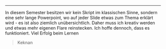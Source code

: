 ***

In diesem Semester besitzen wir kein Skript im klassischen Sinne, sondern eine sehr lange Powerpoint, wo auf jeder Slide etwas zum Thema erklärt wird - es ist also ziemlich unübersichtlich. Daher muss ich kreativ werden und etwas mehr eigenen Flare reinstecken. Ich hoffe dennoch, dass es funktioniert. Viel Erfolg beim Lernen
>Keknan

